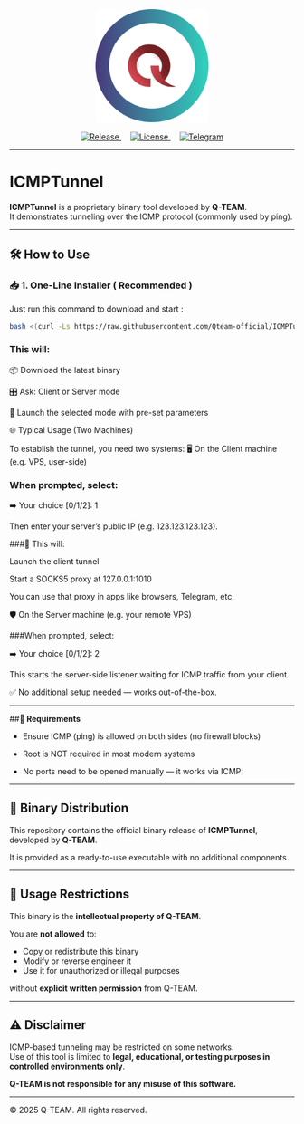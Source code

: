 <p align="center">
  <img src="assets/Q-TEAM.png" width="200">
</p>

<p align="center">
  <a href="./releases">
    <img src="https://img.shields.io/badge/RELEASES-v1.0.0-blue.svg" alt="Release">
  </a>
  &nbsp;&nbsp;&nbsp;
  <a href="https://github.com/Qteam-official/ICMPTunnel/blob/main/LICENSE">
    <img src="https://img.shields.io/badge/LICENSE-Q T E A M-red.svg" alt="License">
  </a>
   &nbsp;&nbsp;&nbsp;
  <a href="https://t.me/Qteam_official">
    <img src="https://img.shields.io/badge/Telegram-Q T E A M-green.svg" alt="Telegram">
  </a>
</p>



---

# ICMPTunnel

**ICMPTunnel** is a proprietary binary tool developed by **Q-TEAM**.  
It demonstrates tunneling over the ICMP protocol (commonly used by ping).


---

## 🛠️ How to Use

### 📥 1. One-Line Installer ( Recommended )

Just run this command to download and start :

```bash
bash <(curl -Ls https://raw.githubusercontent.com/Qteam-official/ICMPTunnel/main/install.sh)
```

### This will:

  📦 Download the latest binary

  🎛 Ask: Client or Server mode

  🚀 Launch the selected mode with pre-set parameters

  🌐 Typical Usage (Two Machines)

  To establish the tunnel, you need two systems:
  🖥️ On the Client machine (e.g. VPS, user-side)

### When prompted, select:

  ➡️ Your choice [0/1/2]: 1

  Then enter your server’s public IP (e.g. 123.123.123.123).

###🔌 This will:

  Launch the client tunnel

  Start a SOCKS5 proxy at 127.0.0.1:1010

  You can use that proxy in apps like browsers, Telegram, etc.

  🛡️ On the Server machine (e.g. your remote VPS)

###When prompted, select:

  ➡️ Your choice [0/1/2]: 2

  This starts the server-side listener waiting for ICMP traffic from your client.

  ✅ No additional setup needed — works out-of-the-box.


---

##**🔐 Requirements**

+ Ensure ICMP (ping) is allowed on both sides (no firewall blocks)

+ Root is NOT required in most modern systems

+ No ports need to be opened manually — it works via ICMP!

---


## 🧱 Binary Distribution

This repository contains the official binary release of **ICMPTunnel**, developed by **Q-TEAM**.

It is provided as a ready-to-use executable with no additional components.

---

## 🚫 Usage Restrictions

This binary is the **intellectual property of Q-TEAM**.

You are **not allowed** to:
- Copy or redistribute this binary
- Modify or reverse engineer it
- Use it for unauthorized or illegal purposes

without **explicit written permission** from Q-TEAM.


---


## ⚠️ Disclaimer

ICMP-based tunneling may be restricted on some networks.  
Use of this tool is limited to **legal, educational, or testing purposes in controlled environments only**.

**Q-TEAM is not responsible for any misuse of this software.**

---

© 2025 Q-TEAM. All rights reserved.
